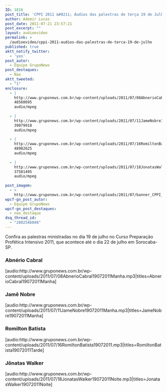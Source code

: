 ```yaml
---
ID: 1816
post_title: 'CPPI 2011 &#8211; Áudios das palestras de terça 19 de Julho'
author: Ademir Lucas
post_date: 2011-07-21 23:57:21
post_excerpt: ""
layout: audioevideo
permalink: >
  /audioevideo/cppi-2011-audios-das-palestras-de-terca-19-de-julho
published: true
aktt_notify_twitter:
  - 'yes'
post_autor:
  - Equipe GrupoNews
post_destaques:
  - Nao
aktt_tweeted:
  - "1"
enclosure:
  - |
    http://www.gruponews.com.br/wp-content/uploads/2011/07/08AbnerioCabral19072011Manha.mp3
    48560695
    audio/mpeg
    
  - |
    http://www.gruponews.com.br/wp-content/uploads/2011/07/11JameNobre19072011Manha.mp3
    39079918
    audio/mpeg
    
  - |
    http://www.gruponews.com.br/wp-content/uploads/2011/07/16RomiltonBatista19072011.mp3
    48982625
    audio/mpeg
    
  - |
    http://www.gruponews.com.br/wp-content/uploads/2011/07/18JonatasWalker19072011Noite.mp3
    37501495
    audio/mpeg
    
post_imagem:
  - >
    http://www.gruponews.com.br/wp-content/uploads/2011/07/banner_CPPI_audios-19.jpg
wpcf-gn_post_autor:
  - Equipe GrupoNews
wpcf-gn_post_destaques:
  - nao_destaque
dsq_thread_id:
  - "2802546048"
---
```

Confira as palestras ministradas no dia 19 de julho no Curso Preparação Profética Intensivo 2011, que acontece até o dia 22 de julho em Sorocaba-SP.
<h3>Abnério Cabral</h3>
[audio:http://www.gruponews.com.br/wp-content/uploads/2011/07/08AbnerioCabral19072011Manha.mp3|titles=AbnerioCabral19072011Manha]
<h3>Jamê Nobre</h3>
[audio:http://www.gruponews.com.br/wp-content/uploads/2011/07/11JameNobre19072011Manha.mp3|titles=JameNobre19072011Manha]
<h3>Romilton Batista</h3>
[audio:http://www.gruponews.com.br/wp-content/uploads/2011/07/16RomiltonBatista19072011.mp3|titles=RomiltonBatista19072011Tarde]
<h3>Jônatas Walker</h3>
[audio:http://www.gruponews.com.br/wp-content/uploads/2011/07/18JonatasWalker19072011Noite.mp3|titles=JonatasWalker19072011Noite]
